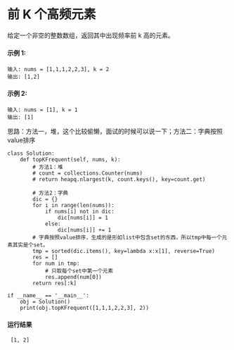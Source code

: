 # 前 K 个高频元素
给定一个非空的整数数组，返回其中出现频率前 k 高的元素。

#### 示例 1:

    输入: nums = [1,1,1,2,2,3], k = 2
    输出: [1,2]
#### 示例 2:

    输入: nums = [1], k = 1
    输出: [1]

思路：方法一，堆，这个比较偷懒，面试的时候可以说一下；方法二：字典按照value排序

    class Solution:
        def topKFrequent(self, nums, k):
            # 方法1：堆
            # count = collections.Counter(nums)
            # return heapq.nlargest(k, count.keys(), key=count.get)

            # 方法2：字典
            dic = {}
            for i in range(len(nums)):
                if nums[i] not in dic:
                    dic[nums[i]] = 1
                else:
                    dic[nums[i]] += 1
            # 字典按照value排序，生成的是形如list中包含set的东西，所以tmp中每一个元素其实是个set。
            tmp = sorted(dic.items(), key=lambda x:x[1], reverse=True)
            res = []
            for num in tmp:
                # 只取每个set中第一个元素
                res.append(num[0])
            return res[:k]

    if __name__ == '__main__':
        obj = Solution()
        print(obj.topKFrequent([1,1,1,2,2,3], 2))
        
 #### 运行结果
     [1, 2]
